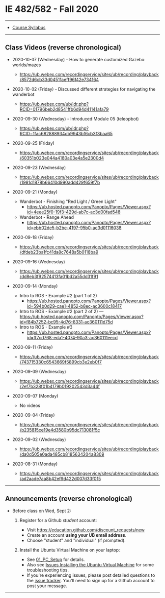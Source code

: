 # IE 482/582 - Fall 2020

---

- [Course Syllabus](IE_482-582_Syllabus_Fall_2020.pdf)

--- 

## Class Videos (reverse chronological)
- 2020-10-07 (Wednesday) - How to generate customized Gazebo worlds/mazes
    - https://ub.webex.com/recordingservice/sites/ub/recording/playback/8572d6cb33d04511aeff96f42e734164

- 2020-10-02 (Friday) - Discussed different strategies for navigating the wanderbot
    - https://ub.webex.com/ub/ldr.php?RCID=01796beb2d8541ffb6d94d41141afa79

- 2020-09-30 (Wednesday) - Introduced Module 05 (teleopbot)
    - https://ub.webex.com/ub/ldr.php?RCID=1fac682888934db9943bf6cb3f3baa65
    
- 2020-09-25 (Friday)
    - https://ub.webex.com/recordingservice/sites/ub/recording/playback/60351b023e044a4180a03e4a5e2300d4

- 2020-09-23 (Wednesday)
    - https://ub.webex.com/recordingservice/sites/ub/recording/playback/1981d1878b66410d990add429f659f7b

- 2020-09-21 (Monday)
    - Wanderbot - Finishing "Red Light / Green Light" 
        - https://ub.hosted.panopto.com/Panopto/Pages/Viewer.aspx?id=4eee25f0-19f3-429d-ab7c-ac3d00fad548
    - Wanderbot - Range Ahead 
        - https://ub.hosted.panopto.com/Panopto/Pages/Viewer.aspx?id=ebb02de5-b2be-4197-95b0-ac3d01116038

- 2020-09-18 (Friday)
    - https://ub.webex.com/recordingservice/sites/ub/recording/playback/dfdeb23ba1fc41da8c7648a5b0118ba9

- 2020-09-16 (Wednesday)
    - https://ub.webex.com/recordingservice/sites/ub/recording/playback/dd8eb3f92574413fa01bd2a55dd31f91

- 2020-09-14 (Monday)
    - Intro to ROS - Example #2 (part 1 of 2)
        - https://ub.hosted.panopto.com/Panopto/Pages/Viewer.aspx?id=594b0d29-cae1-4852-b8ec-ac3600c18417 
    - Intro to ROS - Example #2 (part 2 of 2)
        — https://ub.hosted.panopto.com/Panopto/Pages/Viewer.aspx?id=f84b7252-bc95-4d76-8331-ac360111d75d 
    - Intro to ROS - Example #3
        - https://ub.hosted.panopto.com/Panopto/Pages/Viewer.aspx?id=ff7cd768-eda1-4074-90a3-ac360111eecd 

- 2020-09-11 (Friday)
    - https://ub.webex.com/recordingservice/sites/ub/recording/playback/743715330c6543669f5899cb3e2eb0f7

- 2020-09-09 (Wednesday)
    - https://ub.webex.com/recordingservice/sites/ub/recording/playback/2ef7b328f01b4179b019202543d3a44f

- 2020-09-07 (Monday)
    - No videos
    
- 2020-09-04 (Friday)
    - https://ub.webex.com/recordingservice/sites/ub/recording/playback/b235815ce19e4d3580b95dc713081f5c

- 2020-09-02 (Wednesday)
    - https://ub.webex.com/recordingservice/sites/ub/recording/playback/da0d505e0ada485cb8185634204a8309

- 2020-08-31 (Monday)
    - https://ub.webex.com/recordingservice/sites/ub/recording/playback/ad2aade7aa8b42ef9d422d007d33f015

---

## Announcements (reverse chronological)

- Before class on Wed, Sept 2:
	1. Register for a Github *student* account:
	    - Visit https://education.github.com/discount_requests/new
	    - Create an account **using your UB email address**.  
	    - Choose "student" and "individual" (if prompted). 

	2. Install the Ubuntu Virtual Machine on your laptop:  
        - See [01_PC_Setup](01_PC_Setup/README.md) for details.
        - Also see [Issues Installing the Ubuntu Virtual Machine](https://github.com/IE-482-582/fall2020/issues/1) for some troubleshooting tips.
        - If you're experiencing issues, please post detailed questions to the [issue tracker](https://github.com/IE-482-582/fall2020/issues).  You'll need to sign up for a Github account to post your message.

---      





